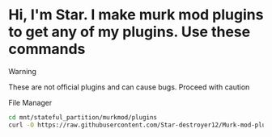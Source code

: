 # Hi, I'm Star. I make murk mod plugins to get any of my plugins. Use these commands

> [!WARNING]
> These are not official plugins and can cause bugs. Proceed with caution

File Manager
```bash
cd mnt/stateful_partition/murkmod/plugins
curl -O https://raw.githubusercontent.com/Star-destroyer12/Murk-mod-plugins/refs/heads/main/murk-manager.sh
```
